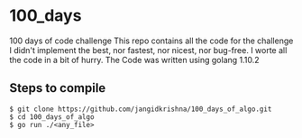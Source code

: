# 100_days
100 days of code challenge
This repo contains all the code for the challenge
I didn't implement the best, nor fastest, nor nicest, nor bug-free. I worte all the code in a bit of hurry.
The Code was written using golang 1.10.2

## Steps to compile
```
$ git clone https://github.com/jangidkrishna/100_days_of_algo.git
$ cd 100_days_of_algo
$ go run ./<any_file>
```
